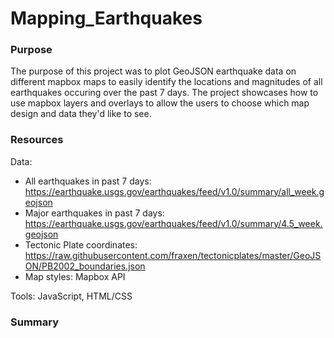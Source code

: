 # Mapping_Earthquakes

### Purpose
The purpose of this project was to plot GeoJSON earthquake data on different mapbox maps to easily identify the locations and magnitudes of all earthquakes occuring over the past 7 days.  The project showcases how to use mapbox layers and overlays to allow the users to choose which map design and data they'd like to see.

### Resources
Data: </br>
- All earthquakes in past 7 days: https://earthquake.usgs.gov/earthquakes/feed/v1.0/summary/all_week.geojson </br>
- Major earthquakes in past 7 days: https://earthquake.usgs.gov/earthquakes/feed/v1.0/summary/4.5_week.geojson </br>
- Tectonic Plate coordinates: https://raw.githubusercontent.com/fraxen/tectonicplates/master/GeoJSON/PB2002_boundaries.json </br>
- Map styles: Mapbox API

Tools: JavaScript, HTML/CSS

### Summary
